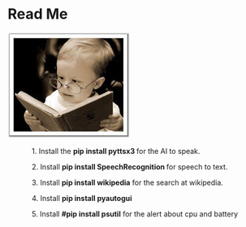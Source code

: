 # Read Me 
![](read.jpg)

<ul>
  <ol>1. Install the <b>pip install pyttsx3 </b> for the AI to speak.</ol>
  <ol>2. Install <b> pip install SpeechRecognition </b> for speech to text.</ol> 
  <ol>3. Install <b>pip install wikipedia</b> for the search at wikipedia.</ol>
  <ol>4. Install <b>pip install pyautogui</b></ol>
  <ol>5. Install <b>#pip install psutil</b> for the alert about cpu and battery
</ul>

